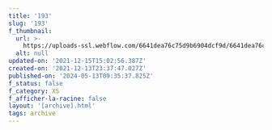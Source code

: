 ```yaml
---
title: '193'
slug: '193'
f_thumbnail:
  url: >-
    https://uploads-ssl.webflow.com/6641dea76c75d9b6904dcf9d/6641dea76c75d9b6904dd29d_193.jpg
  alt: null
updated-on: '2021-12-15T15:02:56.387Z'
created-on: '2021-12-13T23:37:47.027Z'
published-on: '2024-05-13T09:35:37.825Z'
f_status: false
f_category: XS
f_afficher-la-racine: false
layout: '[archive].html'
tags: archive
---
```



